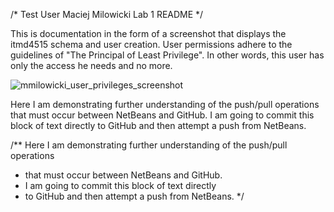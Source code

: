 /* Test User Maciej Milowicki Lab 1 README */

This is documentation in the form of a screenshot that displays the itmd4515 schema and user creation. User permissions adhere to the guidelines of "The Principal of Least Privilege". In other words, this user has only the access he needs and no more.

![mmilowicki_user_privileges_screenshot](https://user-images.githubusercontent.com/108433680/212577042-ed1b8a7e-c693-4996-9ef4-107e56011f43.JPG)

Here I am demonstrating further understanding of the push/pull operations that must occur between NetBeans and GitHub. I am going to commit this block of text directly to GitHub and then attempt a push from NetBeans.


/** Here I am demonstrating further understanding of the push/pull operations 
 * that must occur between NetBeans and GitHub.
 * I am going to commit this block of text directly
 * to GitHub and then attempt a push from NetBeans.
 */
